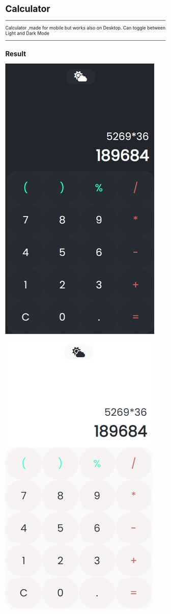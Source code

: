 # Calculator

---

Calculator ,made for mobile but works also on Desktop.  Can toggle between Light and Dark Mode

---

## Result

![Screenshot](darkmode.JPG "darkmode")

![Screenshot](lightmode.JPG "lightmode")
